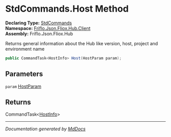 ﻿<!--  
  <auto-generated>   
    The contents of this file were generated by a tool.  
    Changes to this file may be list if the file is regenerated  
  </auto-generated>   
-->

# StdCommands.Host Method

**Declaring Type:** [StdCommands](../index.md)  
**Namespace:** [Friflo.Json.Fliox.Hub.Client](../../index.md)  
**Assembly:** Friflo.Json.Fliox.Hub

Returns general information about the Hub like version, host, project and environment name

```csharp
public CommandTask<HostInfo> Host(HostParam param);
```

## Parameters

`param`  [HostParam](../../../DB/Cluster/HostParam/index.md)

## Returns

CommandTask\<[HostInfo](../../../DB/Cluster/HostInfo/index.md)\>

___

*Documentation generated by [MdDocs](https://github.com/ap0llo/mddocs)*
